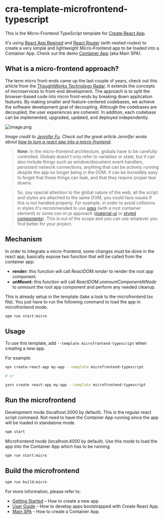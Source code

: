 # cra-template-microfrontend-typescript

This is the Micro-Frontend TypeScript template for [Create React App](https://github.com/facebook/create-react-app).

It's using [React App Rewired](https://www.npmjs.com/package/react-app-rewired) and [React Router](https://reactrouter.com/) (with nested routes) to create a very simple and lightweight Micro-Frontend app to be loaded into a Container App. Check out the demo [Container App](https://github.com/gabrielcerutti/main-spa) (aka Main SPA).

## What is a micro-frontend approach?

The term micro front-ends came up the last couple of years, check out this article from the [ThoughtWorks Technology Radar](https://www.thoughtworks.com/radar/techniques/micro-frontends). It extends the concepts of microservices to front-end development.
The approach is to split the browser-based code into micro front-ends by breaking down application features. By making smaller and feature-centered codebases, we achieve the software development goal of decoupling.
Although the codebases are decoupled, the user experiences are coherent. In addition, each codebase can be implemented, upgraded, updated, and deployed independently.

![image.png](/diagram_1.png)

_Image credit to [Jennifer Fu](https://jenniferfubook.medium.com/). Check out the great article Jennifer wrote about [how to turn a react app into a micro-frontend](https://betterprogramming.pub/5-steps-to-turn-a-random-react-application-into-a-micro-frontend-946718c147e7)._

> **Note:** In the micro-frontend architecture, globals have to be carefully controlled. Globals doesn’t only refer to variables or state, but it can also include things such as window/document event handlers, persistent network connections, anything that can be actively running despite the app no longer being in the DOM. It can be incredibly easy to forget that these things can leak, and that they require proper tear downs.

> So, pay special attention to the global nature of the web, all the script and styles are attached to the same DOM, you could face issues if this is not handled properly. For example, in order to avoid collisions in styles it's recommended to use [_sass_](https://create-react-app.dev/docs/adding-a-sass-stylesheet/) (with a root container element) or some _css-in-js_ approach ([material-ui](https://material-ui.com/) or [styled components](https://styled-components.com/)). This is out of the scope and you can use whatever you find better for your project.

## Mechanism 

In order to integrate a micro-frontend, some changes must be done in the react app, basically expose two function that will be called from the container app:
- **render:** this function will call _ReactDOM.render_ to render the root app component.
- **unMount:** this function will call _ReactDOM.unmountComponentAtNode_ to unmount the root app component and perform any needed cleanup.

This is already setup in the template (take a look to the microfrontend.tsx file). You just have to run the following command to load the app in microfrontend mode.

```sh
npm run start:micro
```

## Usage

To use this template, add `--template microfrontend-typescript` when creating a new app.

For example:

```sh
npx create-react-app my-app --template microfrontend-typescript

# or

yarn create react-app my-app --template microfrontend-typescript
```

## Run the microfrontend

Development mode (localhost:3000 by default). This is the regular react script command. Not need to have the Container App running since the app will be loaded in standalone mode.

```sh
npm start
```

Microfrontend mode (localhost:4000 by default). Use this mode to load the app into the Container App which has to be running.

```sh
npm run start:micro
```

## Build the microfrontend

```sh
npm run build:micro
```

For more information, please refer to:

- [Getting Started](https://create-react-app.dev/docs/getting-started) – How to create a new app.
- [User Guide](https://create-react-app.dev) – How to develop apps bootstrapped with Create React App.
- [Main SPA](https://github.com/gabrielcerutti/main-spa) - How to create a Container App.
